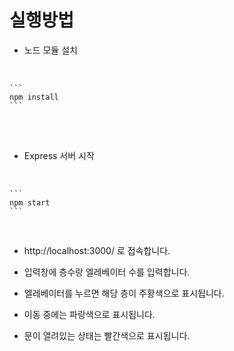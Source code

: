 # 실행방법

- 노드 모듈 설치
<br>

    ```
    npm install
    ```

<br>
<br>

- Express 서버 시작
<br>

    ```
    npm start
    ```
<br>



- http://localhost:3000/ 로 접속합니다.

- 입력창에 층수랑 엘레베이터 수를 입력합니다.

- 엘레베이터를 누르면 해당 층이 주황색으로 표시됩니다.
- 이동 중에는 파랑색으로 표시됩니다.
- 문이 열려있는 상태는 빨간색으로 표시됩니다.